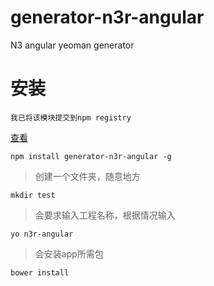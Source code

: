 generator-n3r-angular
=====================

N3 angular yeoman generator


安装
=====================
    我已将该模块提交到npm registry 
[查看](https://registry.npmjs.org/generator-n3r-angular)<br />

    npm install generator-n3r-angular -g
> 创建一个文件夹，随意地方<br />

    mkdir test
> 会要求输入工程名称，根据情况输入<br />

    yo n3r-angular
> 会安装app所需包<br />

    bower install
